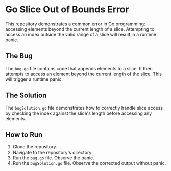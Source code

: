 # Go Slice Out of Bounds Error

This repository demonstrates a common error in Go programming: accessing elements beyond the current length of a slice.  Attempting to access an index outside the valid range of a slice will result in a runtime panic.

## The Bug

The `bug.go` file contains code that appends elements to a slice.  It then attempts to access an element beyond the current length of the slice.  This will trigger a runtime panic.

## The Solution

The `bugSolution.go` file demonstrates how to correctly handle slice access by checking the index against the slice's length before accessing any elements.

## How to Run

1. Clone the repository.
2. Navigate to the repository's directory.
3. Run the `bug.go` file. Observe the panic.
4. Run the `bugSolution.go` file. Observe the corrected output without panic.
